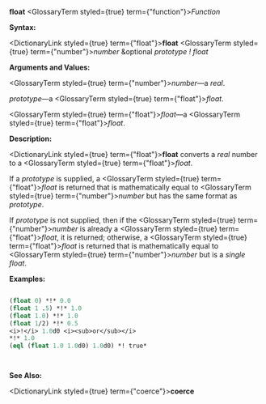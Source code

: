 **float** <GlossaryTerm styled={true} term={"function"}><i>Function</i></GlossaryTerm> 



**Syntax:** 



<DictionaryLink styled={true} term={"float"}><b>float</b></DictionaryLink> <GlossaryTerm styled={true} term={"number"}><i>number</i></GlossaryTerm> &amp;optional *prototype ! float* 



**Arguments and Values:** 



<GlossaryTerm styled={true} term={"number"}><i>number</i></GlossaryTerm>—a *real*. 



*prototype*—a <GlossaryTerm styled={true} term={"float"}><i>float</i></GlossaryTerm>. 



<GlossaryTerm styled={true} term={"float"}><i>float</i></GlossaryTerm>—a <GlossaryTerm styled={true} term={"float"}><i>float</i></GlossaryTerm>. 



**Description:** 



<DictionaryLink styled={true} term={"float"}><b>float</b></DictionaryLink> converts a *real* number to a <GlossaryTerm styled={true} term={"float"}><i>float</i></GlossaryTerm>. 



If a *prototype* is supplied, a <GlossaryTerm styled={true} term={"float"}><i>float</i></GlossaryTerm> is returned that is mathematically equal to <GlossaryTerm styled={true} term={"number"}><i>number</i></GlossaryTerm> but has the same format as *prototype*. 



If *prototype* is not supplied, then if the <GlossaryTerm styled={true} term={"number"}><i>number</i></GlossaryTerm> is already a <GlossaryTerm styled={true} term={"float"}><i>float</i></GlossaryTerm>, it is returned; otherwise, a <GlossaryTerm styled={true} term={"float"}><i>float</i></GlossaryTerm> is returned that is mathematically equal to <GlossaryTerm styled={true} term={"number"}><i>number</i></GlossaryTerm> but is a *single float*. 



**Examples:**
```lisp

(float 0) *!* 0.0 
(float 1 .5) *!* 1.0 
(float 1.0) *!* 1.0 
(float 1/2) *!* 0.5 
<i>!</i> 1.0d0 <i><sub>or</sub></i> 
*!* 1.0 
(eql (float 1.0 1.0d0) 1.0d0) *! true* 




```
**See Also:** 



<DictionaryLink styled={true} term={"coerce"}><b>coerce</b></DictionaryLink> 



